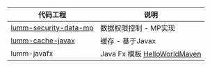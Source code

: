 

| 代码工程                                                     | 说明                |
|----------------------------------------------------------|-------------------|
| [lumm-security-data-mp](lumm-security-data-mp/README.md) | 数据权限控制 - MP实现     |
| [lumm-cache-javax](lumm-cache-javax/README.md)           | 缓存 - 基于Javax      |
| lumm-javafx                                              | Java Fx 模板 [HelloWorldMaven](https://github.com/javapackager/HelloWorldMaven) |

